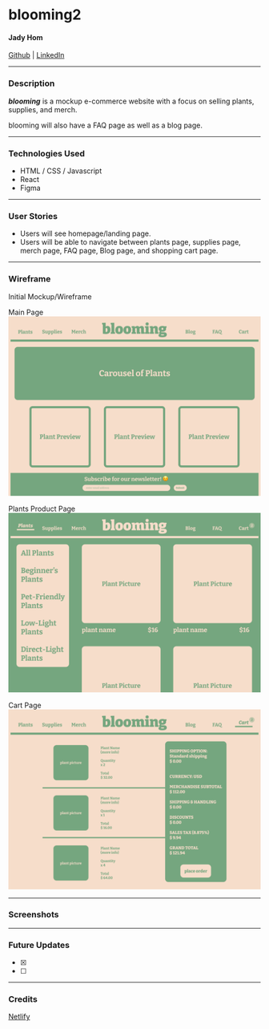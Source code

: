 # blooming2

#### Jady Hom

[Github](https://github.com/jadyhome) | [LinkedIn](www.linkedin.com/in/jadyhom)

---

### Description

**_blooming_** is a mockup e-commerce website with a focus on selling plants, supplies, and merch.

blooming will also have a FAQ page as well as a blog page.

<!-- Check out my deployed website here → [blooming]() -->

---

### Technologies Used

- HTML / CSS / Javascript
- React
- Figma

---

### User Stories

- Users will see homepage/landing page.
- Users will be able to navigate between plants page, supplies page, merch page, FAQ page, Blog page, and shopping cart page.

---

### Wireframe

Initial Mockup/Wireframe

Main Page
![Main Page](assets/mainpage-blooming.png)

Plants Product Page
![Plant Products Page](assets/plantproductpage-blooming.png)

Cart Page
![Cart Page](assets/cartpage-blooming.png)

---

### Screenshots

<!-- Final Mockup/Wireframe -->

<!-- Home Page
![Home Page]() -->

---

### Future Updates

- [x]
- [ ]

---

### Credits

[Netlify](https://www.netlify.com/)
